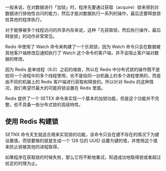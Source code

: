 一般来说，在对数据进行「加锁」时，程序先要通过获取（acquire）锁来得到对数据进行排他性访问的能力，然后才能对数据执行一系列的操作，最后还要释放锁给其他的程序执行。

对于能够被多个线程访问的共享内存来说，这种「先获取锁，然后执行操作，最后释放锁」的动作非常常见。

Redis 中使用了 Watch 命令来构建了一个乐观锁，因为 Watch 命令只会在数据被其他客户端修改后通知执行了 Watch 这个命令的客户端，并不会阻止客户端对数据的修改。



因为 Redis 是单线程（6.0）之前的缘故，所以在 Redis 中分布式锁的操作既不是给同一个进程中的多个线程使用，也不是给同一台机器上的多个进程使用的，而是由不同的机器上的 Redis 客户端进行获取和释放的。所以针对 Redis 的这种情况，我们希望尽最大的可能将锁设置在 Redis 里面。



Redis 提供了一个 SETEX 命令来实现一个基本的加锁功能，但是这个功能并不完整。也不具备一些分布式锁的高级特性。



## 使用 Redis 构建锁

SETNX 命令天生就适合用来实现锁的功能，该命令只会在键不存在的情况下为键设置值，而锁要做的就是生成一个 128 位的 UUID 设置为键的值，并使用这个值来防止锁被其他的进程取得。

如果程序在获取锁的时候失败，那么它将不断地重试，知道成功地取得锁或者超过给定的时限为止。